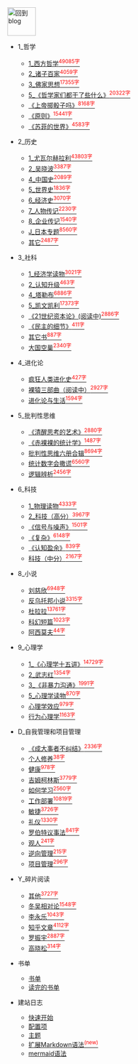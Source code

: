 
<a href="http://www.guofei.site" target='blog'>
<img src="http://www.guofei.site/public/img/me.png"  alt="回到blog" height="64" width="64">
</a>

* 1_哲学
    * [1_西方哲学<sup style = "color:red">49085字<sup>](docs/1_哲学/1_西方哲学.md)
    * [2_诸子百家<sup style = "color:red">4059字<sup>](docs/1_哲学/2_诸子百家.md)
    * [3_佛家思想<sup style = "color:red">17355字<sup>](docs/1_哲学/3_佛家思想.md)
    * [5_《哲学家们都干了些什么》<sup style = "color:red">20322字<sup>](docs/1_哲学/5_《哲学家们都干了些什么》.md)
    * [《上帝掷骰子吗》<sup style = "color:red">8168字<sup>](docs/1_哲学/《上帝掷骰子吗》.md)
    * [《原则》<sup style = "color:red">15441字<sup>](docs/1_哲学/《原则》.md)
    * [《苏菲的世界》<sup style = "color:red">4583字<sup>](docs/1_哲学/《苏菲的世界》.md)
* 2_历史
    * [1_尤瓦尔赫拉利<sup style = "color:red">43803字<sup>](docs/2_历史/1_尤瓦尔赫拉利.md)
    * [2_吴晓波<sup style = "color:red">3387字<sup>](docs/2_历史/2_吴晓波.md)
    * [4_中国史<sup style = "color:red">2089字<sup>](docs/2_历史/4_中国史.md)
    * [5_世界史<sup style = "color:red">1836字<sup>](docs/2_历史/5_世界史.md)
    * [6_经济史<sup style = "color:red">3070字<sup>](docs/2_历史/6_经济史.md)
    * [7_人物传记<sup style = "color:red">2230字<sup>](docs/2_历史/7_人物传记.md)
    * [8_企业传记<sup style = "color:red">1540字<sup>](docs/2_历史/8_企业传记.md)
    * [J_日本专题<sup style = "color:red">8560字<sup>](docs/2_历史/J_日本专题.md)
    * [其它<sup style = "color:red">2487字<sup>](docs/2_历史/其它.md)
* 3_社科
    * [1_经济学读物<sup style = "color:red">3021字<sup>](docs/3_社科/1_经济学读物.md)
    * [2_认知升级<sup style = "color:red">463字<sup>](docs/3_社科/2_认知升级.md)
    * [4_塔勒布<sup style = "color:red">6886字<sup>](docs/3_社科/4_塔勒布.md)
    * [5_凯文凯利<sup style = "color:red">17373字<sup>](docs/3_社科/5_凯文凯利.md)
    * [《21世纪资本论》(阅读中)<sup style = "color:red">2886字<sup>](docs/3_社科/《21世纪资本论》(阅读中).md)
    * [《民主的细节》<sup style = "color:red">411字<sup>](docs/3_社科/《民主的细节》.md)
    * [其它书<sup style = "color:red">887字<sup>](docs/3_社科/其它书.md)
    * [大国空巢<sup style = "color:red">2340字<sup>](docs/3_社科/大国空巢.md)
* 4_进化论
    * [疯狂人类进化史<sup style = "color:red">427字<sup>](docs/4_进化论/疯狂人类进化史.md)
    * [裸猿三部曲（阅读中）<sup style = "color:red">2927字<sup>](docs/4_进化论/裸猿三部曲（阅读中）.md)
    * [进化论与生活<sup style = "color:red">1594字<sup>](docs/4_进化论/进化论与生活.md)
* 5_批判性思维
    * [《清醒思考的艺术》<sup style = "color:red">2880字<sup>](docs/5_批判性思维/《清醒思考的艺术》.md)
    * [《赤裸裸的统计学》<sup style = "color:red">1487字<sup>](docs/5_批判性思维/《赤裸裸的统计学》.md)
    * [批判性思维六册合辑<sup style = "color:red">8694字<sup>](docs/5_批判性思维/批判性思维六册合辑.md)
    * [统计数字会撒谎<sup style = "color:red">6560字<sup>](docs/5_批判性思维/统计数字会撒谎.md)
    * [逻辑辨析<sup style = "color:red">2456字<sup>](docs/5_批判性思维/逻辑辨析.md)
* 6_科技
    * [1_物理读物<sup style = "color:red">4333字<sup>](docs/6_科技/1_物理读物.md)
    * [2_科技（高分）<sup style = "color:red">3967字<sup>](docs/6_科技/2_科技（高分）.md)
    * [《信号与噪声》<sup style = "color:red">1501字<sup>](docs/6_科技/《信号与噪声》.md)
    * [《复杂》<sup style = "color:red">6148字<sup>](docs/6_科技/《复杂》.md)
    * [《认知盈余》<sup style = "color:red">839字<sup>](docs/6_科技/《认知盈余》.md)
    * [科技（中分）<sup style = "color:red">2167字<sup>](docs/6_科技/科技（中分）.md)
* 8_小说
    * [刘慈欣<sup style = "color:red">6948字<sup>](docs/8_小说/刘慈欣.md)
    * [反乌托邦小说<sup style = "color:red">3315字<sup>](docs/8_小说/反乌托邦小说.md)
    * [杜拉拉<sup style = "color:red">13761字<sup>](docs/8_小说/杜拉拉.md)
    * [科幻短篇<sup style = "color:red">1023字<sup>](docs/8_小说/科幻短篇.md)
    * [阿西莫夫<sup style = "color:red">44字<sup>](docs/8_小说/阿西莫夫.md)
* 9_心理学
    * [1_《心理学十五讲》<sup style = "color:red">14729字<sup>](docs/9_心理学/1_《心理学十五讲》.md)
    * [2_武志红<sup style = "color:red">1354字<sup>](docs/9_心理学/2_武志红.md)
    * [3_《非暴力沟通》<sup style = "color:red">1991字<sup>](docs/9_心理学/3_《非暴力沟通》.md)
    * [5_心理学读物<sup style = "color:red">870字<sup>](docs/9_心理学/5_心理学读物.md)
    * [心理学效应<sup style = "color:red">979字<sup>](docs/9_心理学/心理学效应.md)
    * [行为心理学<sup style = "color:red">1163字<sup>](docs/9_心理学/行为心理学.md)
* D_自我管理和项目管理
    * [《成大事者不纠结》<sup style = "color:red">2336字<sup>](docs/D_自我管理和项目管理/《成大事者不纠结》.md)
    * [个人修养<sup style = "color:red">38字<sup>](docs/D_自我管理和项目管理/个人修养.md)
    * [健康<sup style = "color:red">978字<sup>](docs/D_自我管理和项目管理/健康.md)
    * [吉姆柯林斯<sup style = "color:red">3779字<sup>](docs/D_自我管理和项目管理/吉姆柯林斯.md)
    * [如何学习<sup style = "color:red">2560字<sup>](docs/D_自我管理和项目管理/如何学习.md)
    * [工作部署<sup style = "color:red">10819字<sup>](docs/D_自我管理和项目管理/工作部署.md)
    * [敏捷<sup style = "color:red">3726字<sup>](docs/D_自我管理和项目管理/敏捷.md)
    * [礼仪<sup style = "color:red">1330字<sup>](docs/D_自我管理和项目管理/礼仪.md)
    * [罗伯特议事法<sup style = "color:red">841字<sup>](docs/D_自我管理和项目管理/罗伯特议事法.md)
    * [观人<sup style = "color:red">241字<sup>](docs/D_自我管理和项目管理/观人.md)
    * [逆向管理<sup style = "color:red">215字<sup>](docs/D_自我管理和项目管理/逆向管理.md)
    * [项目管理<sup style = "color:red">296字<sup>](docs/D_自我管理和项目管理/项目管理.md)
* Y_碎片阅读
    * [其他<sup style = "color:red">3727字<sup>](docs/Y_碎片阅读/其他.md)
    * [冬吴相对论<sup style = "color:red">1548字<sup>](docs/Y_碎片阅读/冬吴相对论.md)
    * [李永乐<sup style = "color:red">1043字<sup>](docs/Y_碎片阅读/李永乐.md)
    * [知乎文章<sup style = "color:red">4112字<sup>](docs/Y_碎片阅读/知乎文章.md)
    * [罗振宇<sup style = "color:red">2887字<sup>](docs/Y_碎片阅读/罗振宇.md)
    * [高晓松<sup style = "color:red">314字<sup>](docs/Y_碎片阅读/高晓松.md)


* 书单
    * [书单](书单/书单.md)
    * [读完的书单](书单/读完的书单.md)
* 建站日志
    * [快速开始](建站日志/quickstart.md)
    * [配置项](建站日志/configuration.md)
    * [主题](建站日志/themes.md)
    * [扩展Markdown语法<sup style="color:red">(new)<sup>](建站日志/markdown.md)
    * [mermaid语法](建站日志/mermaid.md)
